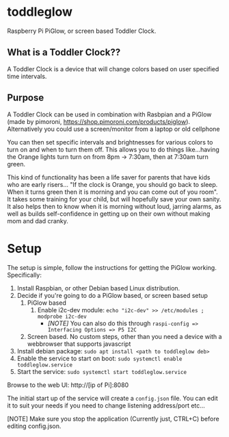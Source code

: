 # toddleglow
Raspberry Pi PiGlow, or screen based Toddler Clock.

## What is a Toddler Clock??
A Toddler Clock is a device that will change colors based on user specified time intervals.

## Purpose
A Toddler Clock can be used in combination with Rasbpian and a PiGlow (made by pimoroni, https://shop.pimoroni.com/products/piglow). Alternatively you could use a screen/monitor from a laptop or old cellphone

You can then set specific intervals and brightnesses for various colors to turn on and when to turn them off. This allows you to do things like...having the Orange lights turn turn on from 8pm -> 7:30am, then at 7:30am turn green.

This kind of functionality has been a life saver for parents that have kids who are early risers... "If the clock is Orange, you should go back to sleep. When it turns green then it is morning and you can come out of you room". It takes some training for your child, but
will hopefully save your own sanity. It also helps then to know when it is morning without loud, jarring alarms, as well as builds self-confidence in getting up on their own without making mom and dad cranky.

# Setup
The setup is simple, follow the instructions for getting the PiGlow working. Specifically:

1. Install Raspbian, or other Debian based Linux distribution.
1. Decide if you're going to do a PiGlow based, or screen based setup
   1. PiGlow based
      1. Enable i2c-dev module: `echo "i2c-dev" >> /etc/modules ; modprobe i2c-dev`
         * *[NOTE]* You can also do this through `raspi-config => Interfacing Options => P5 I2C`
   1. Screen based. No custom steps, other than you need a device with a webbrowser that supports javascript
1. Install debian package: `sudo apt install <path to toddleglow deb>`
1. Enable the service to start on boot: `sudo systemctl enable toddleglow.service`
1. Start the service: `sudo systemctl start toddleglow.service`
  
Browse to the web UI: http://[ip of Pi]:8080

The initial start up of the service will create a `config.json` file. You can edit it to suit your needs if you need to change listening address/port etc...

[NOTE] Make sure you stop the application (Currently just, CTRL+C) before editing config.json.
